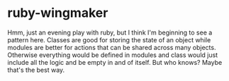 ruby-wingmaker
==============

Hmm, just an evening play with ruby, but I think I'm beginning to see a pattern here. Classes are good for storing the state of an object while modules are better for actions that can be shared across many objects. Otherwise everything would be defined in modules and class would just include all the logic and be empty in and of itself. But who knows? Maybe that's the best way.
